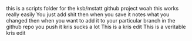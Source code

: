 this is a scripts folder for the ksb/mstatt github project
woah this works really easily
You just add shit
then when you save it notes what you changed
then when you want to add it to your particular branch in the github repo you push it
kris sucks a lot
This is a kris edit
This is a veritable kris edit
